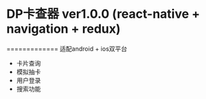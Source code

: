 # DP卡查器 ver1.0.0 (react-native + navigation + redux)
=============
适配android + ios双平台
* 卡片查询
* 模拟抽卡
* 用户登录
* 搜索功能
